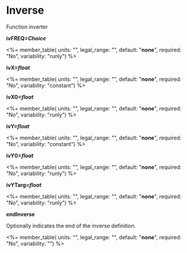# Inverse

Function inverter

**ivFREQ=*Choice***

<%= member_table(
  units: "",
  legal_range: "",
  default: "**none**",
  required: "No",
  variability: "runly") %>

**ivX=*float***

<%= member_table(
  units: "",
  legal_range: "",
  default: "**none**",
  required: "No",
  variability: "constant") %>

**ivX0=*float***

<%= member_table(
  units: "",
  legal_range: "",
  default: "**none**",
  required: "No",
  variability: "runly") %>

**ivY=*float***

<%= member_table(
  units: "",
  legal_range: "",
  default: "**none**",
  required: "No",
  variability: "constant") %>

**ivY0=*float***

<%= member_table(
  units: "",
  legal_range: "",
  default: "**none**",
  required: "No",
  variability: "runly") %>

**ivYTarg=*float***

<%= member_table(
  units: "",
  legal_range: "",
  default: "**none**",
  required: "No",
  variability: "runly") %>

**endInverse**

Optionally indicates the end of the inverse definition.

<%= member_table(
  units: "",
  legal_range: "",
  default: "**none**",
  required: "No",
  variability: "") %>